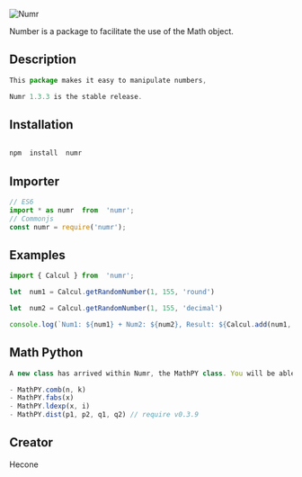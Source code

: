 ![Numr](https://cdn.discordapp.com/attachments/986655566178963557/1000781333284540490/numrjssansmaj.png)

Number is a package to facilitate the use of the Math object.

## Description

```js
This package makes it easy to manipulate numbers,

Numr 1.3.3 is the stable release.
```

## Installation
  
```js

npm  install  numr

```

## Importer

```js
// ES6
import * as numr  from  'numr';
// Commonjs
const numr = require('numr');
```

## Examples

```js
import { Calcul } from  'numr';

let  num1 = Calcul.getRandomNumber(1, 155, 'round')

let  num2 = Calcul.getRandomNumber(1, 155, 'decimal')

console.log(`Num1: ${num1} + Num2: ${num2}, Result: ${Calcul.add(num1, num2)}`)
```

## Math Python

```js
A new class has arrived within Numr, the MathPY class. You will be able to use Math methods only available in Python on JavaScript. There are only 4 at the moment.

- MathPY.comb(n, k)
- MathPY.fabs(x)
- MathPY.ldexp(x, i)
- MathPY.dist(p1, p2, q1, q2) // require v0.3.9
```

## Creator

Hecone